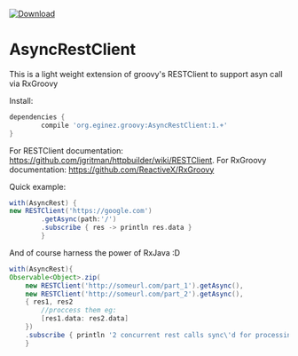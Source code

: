 [ ![Download](https://api.bintray.com/packages/eginez/maven/org.eginez.groovy.AsyncRestClient/images/download.svg) ](https://bintray.com/eginez/maven/org.eginez.groovy.AsyncRestClient/_latestVersion)
# AsyncRestClient
This is a light weight extension of groovy's RESTClient to support asyn call via RxGroovy

Install:

```groovy
dependencies {
        compile 'org.eginez.groovy:AsyncRestClient:1.+'
}
```

For RESTClient documentation: https://github.com/jgritman/httpbuilder/wiki/RESTClient. 
For RxGroovy documentation: https://github.com/ReactiveX/RxGroovy

Quick example:

```groovy
with(AsyncRest) {
new RESTClient('https://google.com')
        .getAsync(path:'/')
        .subscribe { res -> println res.data }
        }
```
And of course harness the power of RxJava :D
```groovy
with(AsyncRest){
Observable<Object>.zip(
    new RESTClient('http://someurl.com/part_1').getAsync(),
    new RESTClient('http://someurl.com/part_2').getAsync(),
    { res1, res2
        //proccess them eg:
        [res1.data: res2.data]
    })
    .subscribe { println '2 concurrent rest calls sync\'d for processing'}
    }
```

